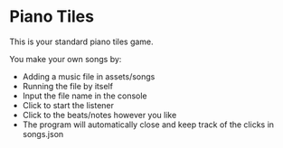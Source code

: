 # Piano Tiles

This is your standard piano tiles game.

You make your own songs by:
- Adding a music file in assets/songs
- Running the file by itself
- Input the file name in the console
- Click to start the listener
- Click to the beats/notes however you like
- The program will automatically close and keep track of the clicks in songs.json

